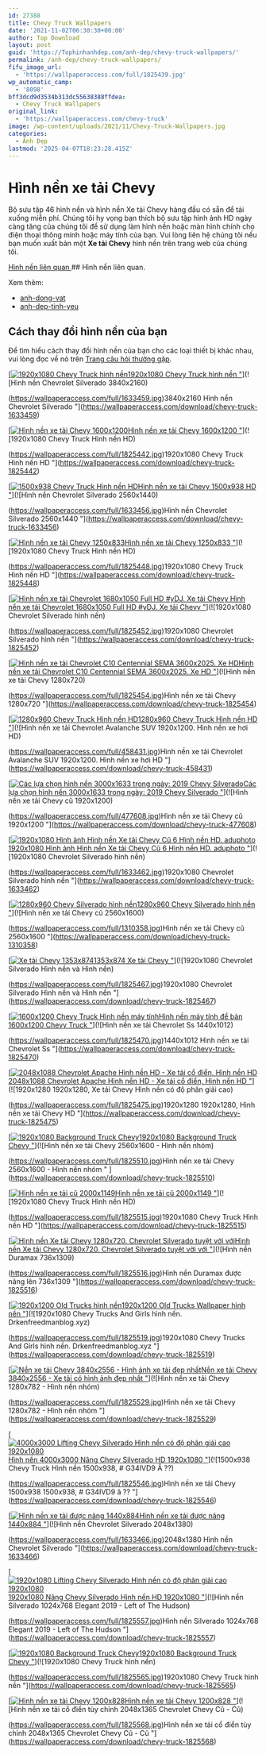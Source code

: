 ```yaml
---
id: 27388
title: Chevy Truck Wallpapers
date: '2021-11-02T06:30:30+00:00'
author: Top Download
layout: post
guid: 'https://Tophinhanhdep.com/anh-dep/chevy-truck-wallpapers/'
permalink: /anh-dep/chevy-truck-wallpapers/
fifu_image_url:
  - 'https://wallpaperaccess.com/full/1825439.jpg'
wp_automatic_camp:
  - '8098'
bff3dcd9d3534b313dc55638388ffdea:
  - Chevy Truck Wallpapers
original_link:
  - 'https://wallpaperaccess.com/chevy-truck'
image: /wp-content/uploads/2021/11/Chevy-Truck-Wallpapers.jpg
categories:
  - Ảnh Đẹp
lastmod: '2025-04-07T18:23:28.415Z'
---
```

# Hình nền xe tải Chevy

Bộ sưu tập 46 hình nền và hình nền Xe tải Chevy hàng đầu có sẵn để tải xuống miễn phí. Chúng tôi hy vọng bạn thích bộ sưu tập hình ảnh HD ngày càng tăng của chúng tôi để sử dụng làm hình nền hoặc màn hình chính cho điện thoại thông minh hoặc máy tính của bạn. Vui lòng liên hệ chúng tôi nếu bạn muốn xuất bản một **Xe tải Chevy** hình nền trên trang web của chúng tôi.

[Hình nền liên quan ](#related) ## Hình nền liên quan.

   
 Xem thêm:

   
- [anh-dong-vat](https://tophinhanhdep.com/the-gioi-dong-vat/anh-dong-vat/)
- [anh-dep-tinh-yeu](https://tophinhanhdep.com/anh-tinh-yeu/anh-dep-tinh-yeu/)

## Cách thay đổi hình nền của bạn

Để tìm hiểu cách thay đổi hình nền của bạn cho các loại thiết bị khác nhau, vui lòng đọc về nó trên [Trang câu hỏi thường gặp](https://tophinhanhdep.com/faq/).

  
[[![1920x1080 Chevy Truck hình nền](https://wallpaperaccess.com/full/1825439.jpg)1920x1080 Chevy Truck hình nền "](https://wallpaperaccess.com/download/chevy-truck-1825439)](![Hình nền Chevrolet Silverado 3840x2160)

(https://wallpaperaccess.com/full/1633459.jpg)3840x2160 Hình nền Chevrolet Silverado "](https://wallpaperaccess.com/download/chevy-truck-1633459)

[[![Hình nền xe tải Chevy 1600x1200](https://wallpaperaccess.com/full/1825441.jpg)Hình nền xe tải Chevy 1600x1200 "](https://wallpaperaccess.com/download/chevy-truck-1825441)](![1920x1080 Chevy Truck Hình nền HD)

(https://wallpaperaccess.com/full/1825442.jpg)1920x1080 Chevy Truck Hình nền HD "](https://wallpaperaccess.com/download/chevy-truck-1825442)

[[![1500x938 Chevy Truck Hình nền HD](https://wallpaperaccess.com/full/1825444.jpg)Hình nền xe tải Chevy 1500x938 HD "](https://wallpaperaccess.com/download/chevy-truck-1825444)](![Hình nền Chevrolet Silverado 2560x1440)

(https://wallpaperaccess.com/full/1633456.jpg)Hình nền Chevrolet Silverado 2560x1440 "](https://wallpaperaccess.com/download/chevy-truck-1633456)

[[![Hình nền xe tải Chevy 1250x833](https://wallpaperaccess.com/full/1825447.jpg)Hình nền xe tải Chevy 1250x833 "](https://wallpaperaccess.com/download/chevy-truck-1825447)](![1920x1080 Chevy Truck Hình nền HD)

(https://wallpaperaccess.com/full/1825448.jpg)1920x1080 Chevy Truck Hình nền HD "](https://wallpaperaccess.com/download/chevy-truck-1825448)

[[![Hình nền xe tải Chevrolet 1680x1050 Full HD #yDJ.  Xe tải Chevy](https://wallpaperaccess.com/full/98746.jpg) Hình nền xe tải Chevrolet 1680x1050 Full HD #yDJ. Xe tải Chevy "](https://wallpaperaccess.com/download/chevy-truck-98746)](![1920x1080 Chevrolet Silverado hình nền)

(https://wallpaperaccess.com/full/1825452.jpg)1920x1080 Chevrolet Silverado hình nền "](https://wallpaperaccess.com/download/chevy-truck-1825452)

[[![Hình nền xe tải Chevrolet C10 Centennial SEMA 3600x2025.  Xe HD](https://wallpaperaccess.com/full/1825453.jpg)Hình nền xe tải Chevrolet C10 Centennial SEMA 3600x2025. Xe HD "](https://wallpaperaccess.com/download/chevy-truck-1825453)](![Hình nền xe tải Chevy 1280x720)

(https://wallpaperaccess.com/full/1825454.jpg)Hình nền xe tải Chevy 1280x720 "](https://wallpaperaccess.com/download/chevy-truck-1825454)

[[![1280x960 Chevy Truck Hình nền HD](https://wallpaperaccess.com/full/1825455.jpg)1280x960 Chevy Truck Hình nền HD "](https://wallpaperaccess.com/download/chevy-truck-1825455)](![Hình nền xe tải Chevrolet Avalanche SUV 1920x1200.  Hình nền xe hơi HD)

(https://wallpaperaccess.com/full/458431.jpg)Hình nền xe tải Chevrolet Avalanche SUV 1920x1200. Hình nền xe hơi HD "](https://wallpaperaccess.com/download/chevy-truck-458431)

[[![Các lựa chọn hình nền 3000x1633 trong ngày: 2019 Chevy Silverado](https://wallpaperaccess.com/full/1563829.jpg)Các lựa chọn hình nền 3000x1633 trong ngày: 2019 Chevy Silverado "](https://wallpaperaccess.com/download/chevy-truck-1563829)](![Hình nền xe tải Chevy cũ 1920x1200)

(https://wallpaperaccess.com/full/477608.jpg)Hình nền xe tải Chevy cũ 1920x1200 "](https://wallpaperaccess.com/download/chevy-truck-477608)

[[![1920x1080 Hình ảnh Hình nền Xe tải Chevy Cũ 6 Hình nền HD.  aduphoto](https://wallpaperaccess.com/full/111513.jpg)1920x1080 Hình ảnh Hình nền Xe tải Chevy Cũ 6 Hình nền HD. aduphoto "](https://wallpaperaccess.com/download/chevy-truck-111513)](![1920x1080 Chevrolet Silverado hình nền)

(https://wallpaperaccess.com/full/1633462.jpg)1920x1080 Chevrolet Silverado hình nền "](https://wallpaperaccess.com/download/chevy-truck-1633462)

[[![1280x960 Chevy Silverado hình nền](https://wallpaperaccess.com/full/1633468.jpg)1280x960 Chevy Silverado hình nền "](https://wallpaperaccess.com/download/chevy-truck-1633468)](![Hình nền xe tải Chevy cũ 2560x1600)

(https://wallpaperaccess.com/full/1310358.jpg)Hình nền xe tải Chevy cũ 2560x1600 "](https://wallpaperaccess.com/download/chevy-truck-1310358)

[[![Xe tải Chevy 1353x874](https://wallpaperaccess.com/full/1825465.jpg)1353x874 Xe tải Chevy "](https://wallpaperaccess.com/download/chevy-truck-1825465)](![1920x1080 Chevrolet Silverado Hình nền và Hình nền)

(https://wallpaperaccess.com/full/1825467.jpg)1920x1080 Chevrolet Silverado Hình nền và Hình nền "](https://wallpaperaccess.com/download/chevy-truck-1825467)

[[![1600x1200 Chevy Truck Hình nền máy tính](https://wallpaperaccess.com/full/1825469.jpg)Hình nền máy tính để bàn 1600x1200 Chevy Truck "](https://wallpaperaccess.com/download/chevy-truck-1825469)](![Hình nền xe tải Chevrolet Ss 1440x1012)

(https://wallpaperaccess.com/full/1825470.jpg)1440x1012 Hình nền xe tải Chevrolet Ss "](https://wallpaperaccess.com/download/chevy-truck-1825470)

[[![2048x1088 Chevrolet Apache Hình nền HD - Xe tải cổ điển, Hình nền HD](https://wallpaperaccess.com/full/1825472.jpg)2048x1088 Chevrolet Apache Hình nền HD - Xe tải cổ điển, Hình nền HD "](https://wallpaperaccess.com/download/chevy-truck-1825472)](![1920x1280 1920x1280, Xe tải Chevy Hình nền có độ phân giải cao)

(https://wallpaperaccess.com/full/1825475.jpg)1920x1280 1920x1280, Hình nền xe tải Chevy HD "](https://wallpaperaccess.com/download/chevy-truck-1825475)

[[![1920x1080 Background Truck Chevy](https://wallpaperaccess.com/full/1825483.jpg)1920x1080 Background Truck Chevy "](https://wallpaperaccess.com/download/chevy-truck-1825483)](![Hình nền xe tải Chevy 2560x1600 - Hình nền nhóm)

(https://wallpaperaccess.com/full/1825510.jpg)Hình nền xe tải Chevy 2560x1600 - Hình nền nhóm " ](https://wallpaperaccess.com/download/chevy-truck-1825510)

[[![Hình nền xe tải cũ 2000x1149](https://wallpaperaccess.com/full/111561.jpg)Hình nền xe tải cũ 2000x1149 "](https://wallpaperaccess.com/download/chevy-truck-111561)](![1920x1080 Chevy Truck Hình nền HD)

(https://wallpaperaccess.com/full/1825515.jpg)1920x1080 Chevy Truck Hình nền HD "](https://wallpaperaccess.com/download/chevy-truck-1825515)

[[![Hình nền Xe tải Chevy 1280x720.  Chevrolet Silverado tuyệt vời với](https://wallpaperaccess.com/full/111592.jpg)Hình nền Xe tải Chevy 1280x720. Chevrolet Silverado tuyệt vời với "](https://wallpaperaccess.com/download/chevy-truck-111592)](![Hình nền Duramax 736x1309)

(https://wallpaperaccess.com/full/1825516.jpg)Hình nền Duramax được nâng lên 736x1309 "](https://wallpaperaccess.com/download/chevy-truck-1825516)

[[![1920x1200 Old Trucks hình nền](https://wallpaperaccess.com/full/1825518.jpg)1920x1200 Old Trucks Wallpaper hình nền "](https://wallpaperaccess.com/download/chevy-truck-1825518)](![1920x1080 Chevy Trucks And Girls hình nền.  Drkenfreedmanblog.xyz)

(https://wallpaperaccess.com/full/1825519.jpg)1920x1080 Chevy Trucks And Girls hình nền. Drkenfreedmanblog.xyz "](https://wallpaperaccess.com/download/chevy-truck-1825519)

[[![Nền xe tải Chevy 3840x2556 - Hình ảnh xe tải đẹp nhất](https://wallpaperaccess.com/full/1825524.jpg)Nền xe tải Chevy 3840x2556 - Xe tải có hình ảnh đẹp nhất "](https://wallpaperaccess.com/download/chevy-truck-1825524)](![Hình nền xe tải Chevy 1280x782 - Hình nền nhóm)

(https://wallpaperaccess.com/full/1825529.jpg)Hình nền xe tải Chevy 1280x782 - Hình nền nhóm "](https://wallpaperaccess.com/download/chevy-truck-1825529)

[[![4000x3000 Lifting Chevy Silverado Hình nền có độ phân giải cao 1920x1080](https://wallpaperaccess.com/full/1825531.jpg)Hình nền 4000x3000 Nâng Chevy Silverado HD 1920x1080 "](https://wallpaperaccess.com/download/chevy-truck-1825531)](![1500x938 Chevy Truck Hình nền 1500x938, # G34IVD9 Ã ??)

(https://wallpaperaccess.com/full/1825546.jpg)Hình nền xe tải Chevy 1500x938 1500x938, # G34IVD9 â ?? "](https://wallpaperaccess.com/download/chevy-truck-1825546)

[[![Hình nền xe tải được nâng 1440x884](https://wallpaperaccess.com/full/1825549.jpg)Hình nền xe tải được nâng 1440x884 "](https://wallpaperaccess.com/download/chevy-truck-1825549)](![Hình nền Chevrolet Silverado 2048x1380)

(https://wallpaperaccess.com/full/1633466.jpg)2048x1380 Hình nền Chevrolet Silverado "](https://wallpaperaccess.com/download/chevy-truck-1633466)

[[![1920x1080 Lifting Chevy Silverado Hình nền có độ phân giải cao 1920x1080](https://wallpaperaccess.com/full/1825554.jpg)1920x1080 Nâng Chevy Silverado Hình nền HD 1920x1080 "](https://wallpaperaccess.com/download/chevy-truck-1825554)](![Hình nền Silverado 1024x768 Elegant 2019 - Left of The Hudson)

(https://wallpaperaccess.com/full/1825557.jpg)Hình nền Silverado 1024x768 Elegant 2019 - Left of The Hudson "](https://wallpaperaccess.com/download/chevy-truck-1825557)

[[![1920x1080 Background Truck Chevy](https://wallpaperaccess.com/full/1825562.jpg)1920x1080 Background Truck Chevy "](https://wallpaperaccess.com/download/chevy-truck-1825562)](![1920x1080 Chevy Truck hình nền)

(https://wallpaperaccess.com/full/1825565.jpg)1920x1080 Chevy Truck hình nền "](https://wallpaperaccess.com/download/chevy-truck-1825565)

[[![Hình nền xe tải Chevy 1200x828](https://wallpaperaccess.com/full/1825567.jpg)Hình nền xe tải Chevy 1200x828 "](https://wallpaperaccess.com/download/chevy-truck-1825567)](![Hình nền xe tải cổ điển tùy chỉnh 2048x1365 Chevrolet Chevy Cũ - Cũ)

(https://wallpaperaccess.com/full/1825568.jpg)Hình nền xe tải cổ điển tùy chỉnh 2048x1365 Chevrolet Chevy Cũ - Cũ "](https://wallpaperaccess.com/download/chevy-truck-1825568)
